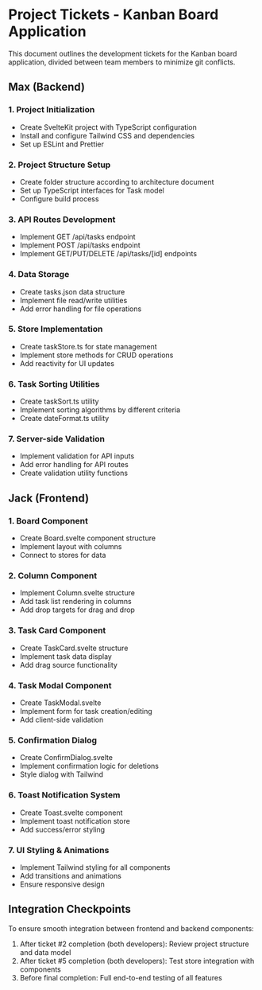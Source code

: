 # Project Tickets - Kanban Board Application

This document outlines the development tickets for the Kanban board application, divided between team members to minimize git conflicts.

## Max (Backend)

### 1. Project Initialization
- Create SvelteKit project with TypeScript configuration
- Install and configure Tailwind CSS and dependencies
- Set up ESLint and Prettier

### 2. Project Structure Setup
- Create folder structure according to architecture document
- Set up TypeScript interfaces for Task model
- Configure build process

### 3. API Routes Development
- Implement GET /api/tasks endpoint
- Implement POST /api/tasks endpoint
- Implement GET/PUT/DELETE /api/tasks/[id] endpoints

### 4. Data Storage
- Create tasks.json data structure
- Implement file read/write utilities
- Add error handling for file operations

### 5. Store Implementation
- Create taskStore.ts for state management
- Implement store methods for CRUD operations
- Add reactivity for UI updates

### 6. Task Sorting Utilities
- Create taskSort.ts utility
- Implement sorting algorithms by different criteria
- Create dateFormat.ts utility

### 7. Server-side Validation
- Implement validation for API inputs
- Add error handling for API routes
- Create validation utility functions

## Jack (Frontend)

### 1. Board Component
- Create Board.svelte component structure
- Implement layout with columns
- Connect to stores for data

### 2. Column Component
- Implement Column.svelte structure
- Add task list rendering in columns
- Add drop targets for drag and drop

### 3. Task Card Component
- Create TaskCard.svelte structure
- Implement task data display
- Add drag source functionality

### 4. Task Modal Component
- Create TaskModal.svelte
- Implement form for task creation/editing
- Add client-side validation

### 5. Confirmation Dialog
- Create ConfirmDialog.svelte
- Implement confirmation logic for deletions
- Style dialog with Tailwind

### 6. Toast Notification System
- Create Toast.svelte component
- Implement toast notification store
- Add success/error styling

### 7. UI Styling & Animations
- Implement Tailwind styling for all components
- Add transitions and animations
- Ensure responsive design

## Integration Checkpoints

To ensure smooth integration between frontend and backend components:

1. After ticket #2 completion (both developers): Review project structure and data model
2. After ticket #5 completion (both developers): Test store integration with components
3. Before final completion: Full end-to-end testing of all features